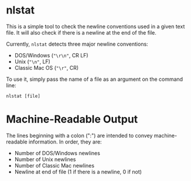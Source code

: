 # nlstat

This is a simple tool to check the newline conventions used in a given text file. It will also check if there is a newline at the end of the file.

Currently, `nlstat` detects three major newline conventions:

* DOS/Windows (`"\r\n"`, CR LF)
* Unix (`"\n"`, LF)
* Classic Mac OS (`"\r"`, CR)

To use it, simply pass the name of a file as an argument on the command line:

	nlstat [file]

# Machine-Readable Output

The lines beginning with a colon (":") are intended to convey machine-readable information. In order, they are:

* Number of DOS/Windows newlines
* Number of Unix newlines
* Number of Classic Mac newlines
* Newline at end of file (1 if there is a newline, 0 if not)